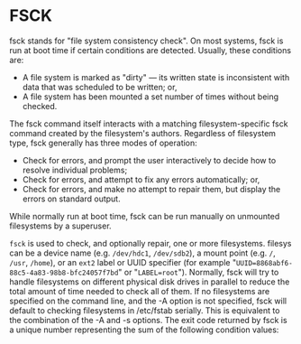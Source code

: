 # FSCK

fsck stands for "file system consistency check". On most systems, fsck is run at boot time if certain conditions are detected. Usually, these conditions are:

* A file system is marked as "dirty" — its written state is inconsistent with data that was scheduled to be written; or,
* A file system has been mounted a set number of times without being checked.

The fsck command itself interacts with a matching filesystem-specific fsck command created by the filesystem's authors. Regardless of filesystem type, fsck generally has three modes of operation:
* Check for errors, and prompt the user interactively to decide how to resolve individual problems;
* Check for errors, and attempt to fix any errors automatically; or,
* Check for errors, and make no attempt to repair them, but display the errors on standard output.

While normally run at boot time, fsck can be run manually on unmounted filesystems by a superuser.

`fsck` is used to check, and optionally repair, one or more filesystems.
filesys can be a device name (e.g. `/dev/hdc1`, `/dev/sdb2`), a mount point (e.g. `/`, `/usr`, `/home`), or an `ext2` label or UUID specifier (for example "`UUID=8868abf6-88c5-4a83-98b8-bfc24057f7bd`" or "`LABEL=root`").
Normally, fsck will try to handle filesystems on different physical disk drives in parallel to reduce the total amount of time needed to check all of them.
If no filesystems are specified on the command line, and the -A option is not specified, fsck will default to checking filesystems in /etc/fstab serially. This is equivalent to the combination of the -A and -s options.
The exit code returned by fsck is a unique number representing the sum of the following condition values: